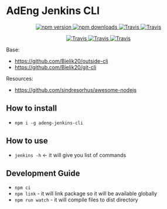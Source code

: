 # AdEng Jenkins CLI

<p align="center">
    <a href="https://www.npmjs.com/package/adeng-jenkins-cli">
        <img src="https://img.shields.io/npm/v/adeng-jenkins-cli.svg" alt="npm version">
    </a>
    <a href="https://www.npmjs.com/package/adeng-jenkins-cli">
        <img src="https://img.shields.io/npm/dm/adeng-jenkins-cli.svg" alt="npm downloads">
    </a>
    <a href="https://github.com/prettier/prettier">
        <img alt="Travis" src="https://img.shields.io/badge/styled_with-prettier-ff69b4.svg">
    </a>
    <a href="https://github.com/semantic-release/semantic-release">
        <img alt="Travis" src="https://img.shields.io/badge/%20%20%F0%9F%93%A6%F0%9F%9A%80-semantic--release-e10079.svg">
    </a>
</p>

<p align="center">
    <a href="https://travis-ci.com/bielik20/adeng-jenkins-cli">
        <img alt="Travis" src="https://travis-ci.com/bielik20/adeng-jenkins-cli.svg?branch=master">
    </a>
    <a href="https://coveralls.io/github/bielik20/adeng-jenkins-cli?branch=master">
        <img alt="Travis" src="https://coveralls.io/repos/github/bielik20/adeng-jenkins-cli/badge.svg?branch=master">
    </a>
    <a href="https://snyk.io/test/github/bielik20/adeng-jenkins-cli?targetFile=package.json">
        <img alt="Travis" src="https://snyk.io/test/github/bielik20/adeng-jenkins-cli/badge.svg?targetFile=package.json">
    </a>
</p>

Base:

- https://github.com/Bielik20/outside-cli
- https://github.com/Bielik20/git-cli

Resources:

- https://github.com/sindresorhus/awesome-nodejs

## How to install

- `npm i -g adeng-jenkins-cli`

## How to use

- `jenkins -h` <- it will give you list of commands

## Development Guide

- `npm ci`
- `npm link` - it will link package so it will be available globally
- `npm run watch` - it will compile files to dist directory
